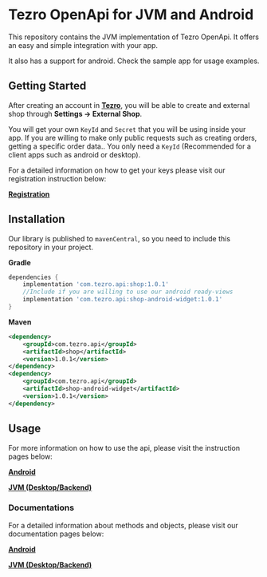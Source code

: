 # Tezro OpenApi for JVM and Android
This repository contains the JVM implementation of Tezro OpenApi.
It offers an easy and simple integration with your app.

It also has a support for android. Check the sample app for usage examples.

## Getting Started

After creating an account in [**Tezro**](https://tezro.com/), you will be able to create and external shop through **Settings -> External Shop**.

You will get your own `KeyId` and `Secret` that you will be using inside your app.
If you are willing to make only public requests such as creating orders, getting a specific order data.. You only need a `KeyId` (Recommended for a client apps such as android or desktop).

For a detailed information on how to get your keys please visit our registration instruction below:

[**Registration**](./instructions/registration/registration.md)

## Installation

Our library is published to `mavenCentral`, so you need to include this repository in your project.

**Gradle**
```groovy
dependencies {
    implementation 'com.tezro.api:shop:1.0.1'
    //Include if you are willing to use our android ready-views
    implementation 'com.tezro.api:shop-android-widget:1.0.1'
}
```

**Maven**
```xml
<dependency>
    <groupId>com.tezro.api</groupId>
    <artifactId>shop</artifactId>
    <version>1.0.1</version>
</dependency>
<dependency>
    <groupId>com.tezro.api</groupId>
    <artifactId>shop-android-widget</artifactId>
    <version>1.0.1</version>
</dependency>
```

## Usage
For more information on how to use the api, please visit the instruction pages below:

[**Android**](./instructions/usage/shop-widget-usage.md)

[**JVM (Desktop/Backend)**](./instructions/usage/shop-usage.md)

### Documentations
For a detailed information about methods and objects, please visit our documentation pages below:

[**Android**](./docs/shop-android-widget/index.md)

[**JVM (Desktop/Backend)**](./docs/shop/index.md)